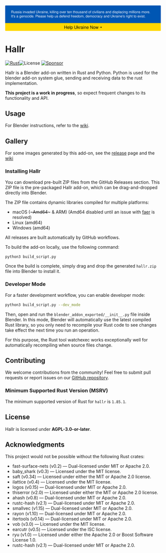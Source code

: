 [![Stand With Ukraine](https://raw.githubusercontent.com/vshymanskyy/StandWithUkraine/main/banner2-direct.svg)](https://stand-with-ukraine.pp.ua)

# Hallr

[![Rust](https://github.com/eadf/hallr/actions/workflows/rust_test.yml/badge.svg)](https://github.com/eadf/hallr/actions/workflows/rust_test.yml)![License](https://img.shields.io/crates/l/hallr)
[![Sponsor](https://img.shields.io/static/v1?label=Sponsor&message=%E2%9D%A4&logo=GitHub&color=%23fe8e86)](https://github.com/sponsors/eadf)

Hallr is a Blender add-on written in Rust and Python. Python is used for the blender add-on system glue, sending and receiving data to the rust implementation.

**This project is a work in progress**, so expect frequent changes to its functionality and API.

## Usage
For Blender instructions, refer to the [wiki](https://github.com/eadf/hallr/wiki).

## Gallery

For some images generated by this add-on, see the [release](https://github.com/eadf/hallr/releases) page and the [wiki](https://github.com/eadf/hallr/wiki)

### Installing Hallr
You can download pre-built ZIP files from the GitHub Releases section. This ZIP file is the pre-packaged Hallr add-on, which can be drag-and-dropped directly into Blender.

The ZIP file contains dynamic libraries compiled for multiple platforms:
- macOS (~~~Amd64~~~ & ARM) (Amd64 disabled until an issue with [faer](https://github.com/sarah-quinones/gemm/issues/35) is resolved)
- Linux (amd64)
- Windows (amd64)

All releases are built automatically by GitHub workflows.

To build the add-on locally, use the following command:

```bash
python3 build_script.py
```

Once the build is complete, simply drag and drop the generated `hallr.zip` file into Blender to install it.

### Developer Mode
For a faster development workflow, you can enable developer mode:

```bash
python3 build_script.py --dev_mode
```

Then, open and run the `blender_addon_exported/__init__.py` file inside Blender. In this mode, Blender will automatically use the latest compiled Rust library, so you only need to recompile your Rust code to see changes take effect the next time you run an operation.

For this purpose, the Rust tool watchexec works exceptionally well for automatically recompiling when source files change.

## Contributing
We welcome contributions from the community! Feel free to submit pull requests or report issues on our [GitHub repository](https://github.com/eadf/hallr).

### Minimum Supported Rust Version (MSRV)

The minimum supported version of Rust for `hallr` is `1.85.1`.

## License
Hallr is licensed under **AGPL-3.0-or-later**.

## Acknowledgments

This project would not be possible without the following Rust crates:

* fast-surface-nets (v0.2) — Dual-licensed under MIT or Apache 2.0.
* baby_shark (v0.3) — Licensed under the MIT license.
* saft (v0.34) — Licensed under either the MIT or Apache 2.0 license.
* ilattice (v0.4) — Licensed under the MIT license.
* logos (v0.15) — Dual-licensed under MIT or Apache 2.0.
* thiserror (v2.0) — Licensed under either the MIT or Apache 2.0 license.
* ahash (v0.8) — Dual-licensed under MIT or Apache 2.0.
* rustc-hash (v2.1) — Dual-licensed under MIT or Apache 2.0.
* smallvec (v1.15) — Dual-licensed under MIT or Apache 2.0.
* rayon (v1.10) — Dual-licensed under MIT or Apache 2.0.
* itertools (v0.14) — Dual-licensed under MIT or Apache 2.0.
* vob (v3.0) — Licensed under the MIT license.
* earcutr (v0.5) — Licensed under the ISC license.
* ryu (v1.0) — Licensed under either the Apache 2.0 or Boost Software License 1.0.
* rustc-hash (v2.1) — Dual-licensed under MIT or Apache 2.0.
